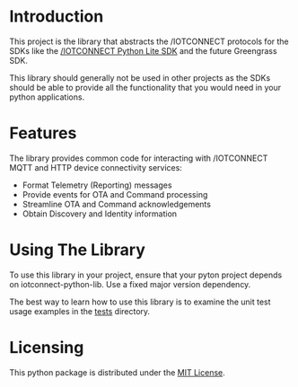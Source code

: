 # Introduction
This project is the library that abstracts the /IOTCONNECT protocols for the SDKs like the
[/IOTCONNECT Python Lite SDK](https://github.com/avnet-iotconnect/iotc-python-lite-sdk)
and the future Greengrass SDK.

This library should generally not be used in other projects as the SDKs should be able 
to provide all the functionality that you would need in your python applications.

# Features

The library provides common code for interacting with /IOTCONNECT MQTT and HTTP device connectivity services:
* Format Telemetry (Reporting) messages
* Provide events for OTA and Command processing
* Streamline OTA and Command acknowledgements
* Obtain Discovery and Identity information

# Using The Library

To use this library in your project, ensure that your pyton project depends on iotconnect-python-lib.
Use a fixed major version dependency.

The best way to learn how to use this library is to examine the unit test usage examples
in the [tests](tests) directory.   

# Licensing

This python package is distributed under the [MIT License](LICENSE.md).


